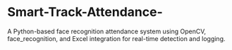 # Smart-Track-Attendance-
A Python-based face recognition attendance system using OpenCV, face_recognition, and Excel integration for real-time detection and logging.

